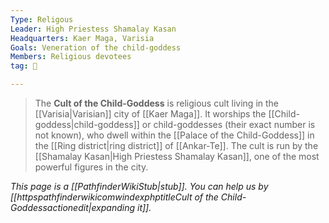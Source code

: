 ```yaml
---
Type: Religous
Leader: High Priestess Shamalay Kasan
Headquarters: Kaer Maga, Varisia
Goals: Veneration of the child-goddess
Members: Religious devotees
tag: 👥

---
```


> The **Cult of the Child-Goddess** is religious cult living in the [[Varisia|Varisian]] city of [[Kaer Maga]].  It worships the [[Child-goddess|child-goddess]] or child-goddesses (their exact number is not known), who dwell within the [[Palace of the Child-Goddess]] in the [[Ring district|ring district]] of [[Ankar-Te]]. The cult is run by the [[Shamalay Kasan|High Priestess Shamalay Kasan]], one of the most powerful figures in the city.



*This page is a [[PathfinderWikiStub|stub]]. You can help us by [[httpspathfinderwikicomwindexphptitleCult of the Child-Goddessactionedit|expanding it]].*







